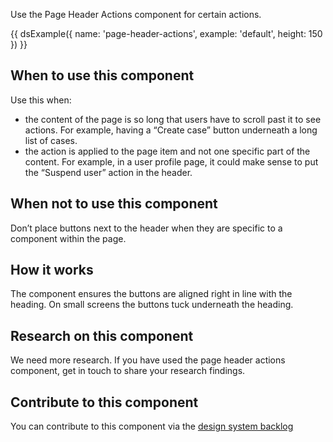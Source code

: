 Use the Page Header Actions component for certain actions.

{{ dsExample({
  name: 'page-header-actions',
  example: 'default',
  height: 150
}) }}

## When to use this component

Use this when:

- the content of the page is so long that users have to scroll past it to see actions. For example, having a “Create case” button underneath a long list of cases.
- the action is applied to the page item and not one specific part of the content. For example, in a user profile page, it could make sense to put the “Suspend user” action in the header.

## When not to use this component

Don’t place buttons next to the header when they are specific to a component within the page.

## How it works

The component ensures the buttons are aligned right in line with the heading. On small screens the buttons tuck underneath the heading.

## Research on this component

We need more research. If you have used the page header actions component, get in touch to share your research findings.

## Contribute to this component

You can contribute to this component via the [design system backlog](https://github.com/ministryofjustice/mojdt-design-system-backlog/issues/42)